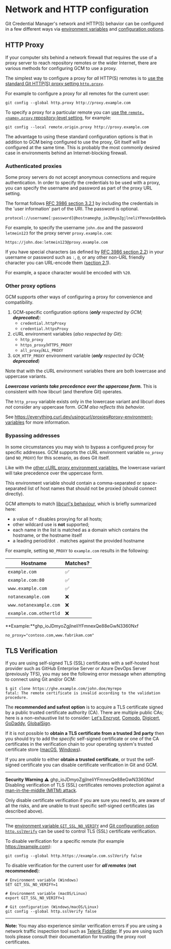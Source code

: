 # Network and HTTP configuration

Git Credential Manager's network and HTTP(S) behavior can be configured in a few different ways via [environment variables](environment.md) and [configuration options](configuration.md).

## HTTP Proxy

If your computer sits behind a network firewall that requires the use of a proxy server to reach repository remotes or the wider Internet, there are various methods for configuring GCM to use a proxy.

The simplest way to configure a proxy for _all_ HTTP(S) remotes is to [use the standard Git HTTP(S) proxy setting `http.proxy`](https://git-scm.com/docs/git-config#Documentation/git-config.txt-httpproxy).

For example to configure a proxy for all remotes for the current user:

```shell
git config --global http.proxy http://proxy.example.com
```

To specify a proxy for a particular remote you can [use the `remote.<name>.proxy` repository-level setting](https://git-scm.com/docs/git-config#Documentation/git-config.txt-remoteltnamegtproxy), for example:

```shell
git config --local remote.origin.proxy http://proxy.example.com
```

The advantage to using these standard configuration options is that in addition to GCM being configured to use the proxy, Git itself will be configured at the same time. This is probably the most commonly desired case in environments behind an Internet-blocking firewall.

### Authenticated proxies

Some proxy servers do not accept anonymous connections and require authentication. In order to specify the credentials to be used with a proxy, you can specify the username and password as part of the proxy URL setting.

The format follows [RFC 3986 section 3.2.1](https://tools.ietf.org/html/rfc3986#section-3.2.1) by including the credentials in the 'user information' part of the URI. The password is optional.

```text
protocol://username[:password]@hostname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
```

For example, to specify the username `john.doe` and the password `letmein123` for the proxy server `proxy.example.com`:

```text
https://john.doe:letmein123@proxy.example.com
```

If you have special characters (as defined by [RFC 3986 section 2.2](https://tools.ietf.org/html/rfc3986#section-2.2)) in your username or password such as `:`, `@`, or any other non-URL friendly character you can URL-encode them ([section 2.1](https://tools.ietf.org/html/rfc3986#section-2.2)).

For example, a space character would be encoded with `%20`.

### Other proxy options

GCM supports other ways of configuring a proxy for convenience and compatibility.

1. GCM-specific configuration options (_**only** respected by GCM; **deprecated**_):
   - `credential.httpProxy`
   - `credential.httpsProxy`
1. cURL environment variables (_also respected by Git_):
   - `http_proxy`
   - `https_proxy`/`HTTPS_PROXY`
   - `all_proxy`/`ALL_PROXY`
1. `GCM_HTTP_PROXY` environment variable (_**only** respected by GCM; **deprecated**_)

Note that with the cURL environment variables there are both lowercase and
uppercase variants.

**_Lowercase variants take precedence over the uppercase form._** This is
consistent with how libcurl (and therefore Git) operates.

The `http_proxy` variable exists only in the lowercase variant and libcurl does
_not_ consider any uppercase form. _GCM also reflects this behavior._

See <https://everything.curl.dev/usingcurl/proxies#proxy-environment-variables>
for more information.

### Bypassing addresses

In some circumstances you may wish to bypass a configured proxy for specific
addresses. GCM supports the cURL environment variable `no_proxy` (and
`NO_PROXY`) for this scenario, as does Git itself.

Like with the [other cURL proxy environment variables](#other-proxy-options),
the lowercase variant will take precedence over the uppercase form.

This environment variable should contain a comma-separated or space-separated
list of host names that should not be proxied (should connect directly).

GCM attempts to match [libcurl's behaviour](https://curl.se/libcurl/c/CURLOPT_NOPROXY.html),
which is briefly summarized here:

- a value of `*` disables proxying for all hosts;
- other wildcard use is **not** supported;
- each name in the list is matched as a domain which contains the hostname,
  or the hostname itself
- a leading period/dot `.` matches against the provided hostname

For example, setting `NO_PROXY` to `example.com` results in the following:

Hostname|Matches?
-|-
`example.com`|:white_check_mark:
`example.com:80`|:white_check_mark:
`www.example.com`|:white_check_mark:
`notanexample.com`|:x:
`www.notanexample.com`|:x:
`example.com.othertld`|:x:

**Example:**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

```text
no_proxy="contoso.com,www.fabrikam.com"
```

## TLS Verification

If you are using self-signed TLS (SSL) certificates with a self-hosted host provider such as GitHub Enterprise Server or Azure DevOps Server (previously TFS), you may see the following error message when attempting to connect using Git and/or GCM:

```shell
$ git clone https://ghe.example.com/john.doe/myrepo
fatal: The remote certificate is invalid according to the validation procedure.
```

The **recommended and safest option** is to acquire a TLS certificate signed by a public trusted certificate authority (CA). There are multiple public CAs; here is a non-exhaustive list to consider: [Let's Encrypt](https://letsencrypt.org/), [Comodo](https://www.comodoca.com/), [Digicert](https://www.digicert.com/), [GoDaddy](https://www.godaddy.com/web-security/ssl-certificate), [GlobalSign](https://www.globalsign.com/en/ssl/).

If it is not possible to **obtain a TLS certificate from a trusted 3rd party** then you should try to add the _specific_ self-signed certificate or one of the CA certificates in the verification chain to your operating system's trusted certificate store ([macOS](https://support.apple.com/en-gb/guide/keychain-access/kyca2431/mac), [Windows](https://blogs.technet.microsoft.com/sbs/2008/05/08/installing-a-self-signed-certificate-as-a-trusted-root-ca-in-windows-vista/)).

If you are _unable_ to either **obtain a trusted certificate**, or trust the self-signed certificate you can disable certificate verification in Git and GCM.

---
**Security Warning** :warning:
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
Disabling verification of TLS (SSL) certificates removes protection against a [man-in-the-middle (MITM) attack](https://en.wikipedia.org/wiki/Man-in-the-middle_attack).

Only disable certificate verification if you are sure you need to, are aware of all the risks, and are unable to trust specific self-signed certificates (as described above).

---

The [environment variable `GIT_SSL_NO_VERIFY`](https://git-scm.com/book/en/v2/Git-Internals-Environment-Variables#_networking) and [Git configuration option `http.sslVerify`](https://git-scm.com/docs/git-config#Documentation/git-config.txt-httpsslVerify) can be used to control TLS (SSL) certificate verification.

To disable verification for a specific remote (for example <https://example.com>):

```shell
git config --global http.https://example.com.sslVerify false
```

To disable verification for the current user for **_all remotes_** (**not recommended**):

```shell
# Environment variable (Windows)
SET GIT_SSL_NO_VERIFY=1

# Environment variable (macOS/Linux)
export GIT_SSL_NO_VERIFY=1

# Git configuration (Windows/macOS/Linux)
git config --global http.sslVerify false
```

---

**Note:** You may also experience similar verification errors if you are using a network traffic inspection tool such as [Telerik Fiddler](https://www.telerik.com/fiddler). If you are using such tools please consult their documentation for trusting the proxy root certificates.
